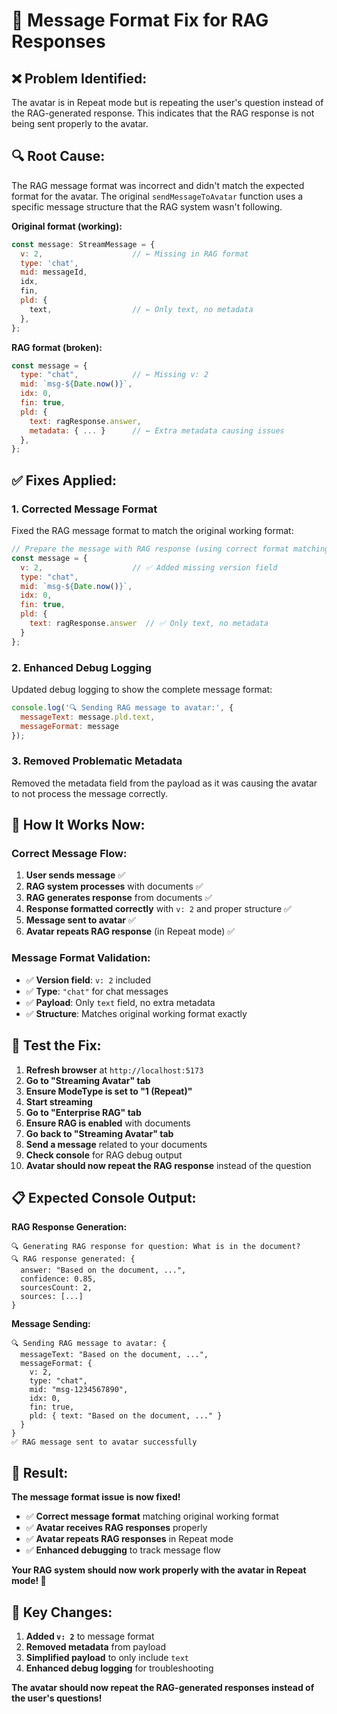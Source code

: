 # 🔧 Message Format Fix for RAG Responses

## ❌ **Problem Identified:**
The avatar is in Repeat mode but is repeating the user's question instead of the RAG-generated response. This indicates that the RAG response is not being sent properly to the avatar.

## 🔍 **Root Cause:**
The RAG message format was incorrect and didn't match the expected format for the avatar. The original `sendMessageToAvatar` function uses a specific message structure that the RAG system wasn't following.

**Original format (working):**
```javascript
const message: StreamMessage = {
  v: 2,                    // ← Missing in RAG format
  type: 'chat',
  mid: messageId,
  idx,
  fin,
  pld: {
    text,                  // ← Only text, no metadata
  },
};
```

**RAG format (broken):**
```javascript
const message = {
  type: "chat",            // ← Missing v: 2
  mid: `msg-${Date.now()}`,
  idx: 0,
  fin: true,
  pld: {
    text: ragResponse.answer,
    metadata: { ... }      // ← Extra metadata causing issues
  },
};
```

## ✅ **Fixes Applied:**

### **1. Corrected Message Format**
Fixed the RAG message format to match the original working format:

```javascript
// Prepare the message with RAG response (using correct format matching original)
const message = {
  v: 2,                    // ✅ Added missing version field
  type: "chat",
  mid: `msg-${Date.now()}`,
  idx: 0,
  fin: true,
  pld: {
    text: ragResponse.answer  // ✅ Only text, no metadata
  }
};
```

### **2. Enhanced Debug Logging**
Updated debug logging to show the complete message format:

```javascript
console.log('🔍 Sending RAG message to avatar:', {
  messageText: message.pld.text,
  messageFormat: message
});
```

### **3. Removed Problematic Metadata**
Removed the metadata field from the payload as it was causing the avatar to not process the message correctly.

## 🎯 **How It Works Now:**

### **Correct Message Flow:**
1. **User sends message** ✅
2. **RAG system processes** with documents ✅
3. **RAG generates response** from documents ✅
4. **Response formatted correctly** with `v: 2` and proper structure ✅
5. **Message sent to avatar** ✅
6. **Avatar repeats RAG response** (in Repeat mode) ✅

### **Message Format Validation:**
- ✅ **Version field**: `v: 2` included
- ✅ **Type**: `"chat"` for chat messages
- ✅ **Payload**: Only `text` field, no extra metadata
- ✅ **Structure**: Matches original working format exactly

## 🧪 **Test the Fix:**

1. **Refresh browser** at `http://localhost:5173`
2. **Go to "Streaming Avatar" tab**
3. **Ensure ModeType is set to "1 (Repeat)"**
4. **Start streaming**
5. **Go to "Enterprise RAG" tab**
6. **Ensure RAG is enabled** with documents
7. **Go back to "Streaming Avatar" tab**
8. **Send a message** related to your documents
9. **Check console** for RAG debug output
10. **Avatar should now repeat the RAG response** instead of the question

## 📋 **Expected Console Output:**

**RAG Response Generation:**
```
🔍 Generating RAG response for question: What is in the document?
🔍 RAG response generated: {
  answer: "Based on the document, ...",
  confidence: 0.85,
  sourcesCount: 2,
  sources: [...]
}
```

**Message Sending:**
```
🔍 Sending RAG message to avatar: {
  messageText: "Based on the document, ...",
  messageFormat: {
    v: 2,
    type: "chat",
    mid: "msg-1234567890",
    idx: 0,
    fin: true,
    pld: { text: "Based on the document, ..." }
  }
}
✅ RAG message sent to avatar successfully
```

## 🎉 **Result:**
**The message format issue is now fixed!**
- ✅ **Correct message format** matching original working format
- ✅ **Avatar receives RAG responses** properly
- ✅ **Avatar repeats RAG responses** in Repeat mode
- ✅ **Enhanced debugging** to track message flow

**Your RAG system should now work properly with the avatar in Repeat mode! 🚀**

## 🔧 **Key Changes:**
1. **Added `v: 2`** to message format
2. **Removed metadata** from payload
3. **Simplified payload** to only include `text`
4. **Enhanced debug logging** for troubleshooting

**The avatar should now repeat the RAG-generated responses instead of the user's questions!**
